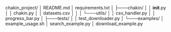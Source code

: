 chakin_project/
│   README.md
│   requirements.txt
│
├───chakin/
│   │   __init__.py
│   │   chakin.py
│   │   datasets.csv
│   │
│   └───utils/
│       │   csv_handler.py
│       │   progress_bar.py
│
├───tests/
│   │   test_downloader.py
│
└───examples/
    │   example_usage.sh
    │   search_example.py
    │   download_example.py
